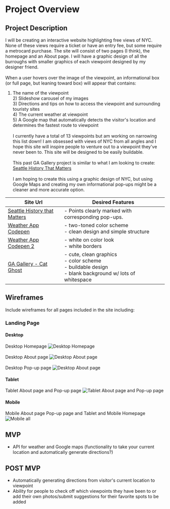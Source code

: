 # Project Overview

## Project Description

I will be creating an interactive website highlighting free views of NYC. None of these views require a ticket or have an entry fee, but some require a metrocard purchase. The site will consist of two pages (I think), the homepage and an About page. I will have a graphic design of all the burroughs with smaller graphics of each viewpoint designed by my designer friend.<br><br>
When a user hovers over the image of the viewpoint, an informational box (or full page, but leaning toward box) will appear that contains:<br>
1) The name of the viewpoint<br>2) Slideshow carousel of my images<br>3) Directions and tips on how to access the viewpoint and surrounding touristy sites<br>4) The current weather at viewpoint<br>5) A Google map that automatically detects the visitor's location and determines the fastest route to viewpoint <br><br>
I currently have a total of 13 viewpoints but am working on narrowing this list down! I am obsessed with views of NYC from all angles and I hope this site will inspire people to venture out to a viewpoint they've never been to. This site will be designed to be easily buildable.<br><br>
This past GA Gallery project is similar to what I am looking to create: [Seattle History That Matters](http://seattlebackstory.com/)<br><br>
I am hoping to create this using a graphic design of NYC, but using Google Maps and creating my own informational pop-ups might be a cleaner and more accurate option.  


| Site Url        | Desired Features           | 
| ------------- |-------------| 
| [Seattle History that Matters](http://seattlebackstory.com/) | - Points clearly marked with corresponding pop-ups.   |  
| [Weather App Codepen](https://codepen.io/kristyan-p/pen/jaVYwZ) | - two-toned color scheme <br> - clean design and simple structure  |  
| [Weather App Codepen 2](https://codepen.io/ziggysauce/pen/RZboVE?limit=all&page=3&q=weather+app) | - white on color look <br> - white borders  |  
| [GA Gallery - Cat Ghost](https://kristinefrancisco.github.io/cat-ghost/) | - cute, clean graphics<br> - color scheme<br> - buildable design<br> - blank background w/ lots of whitespace |   

## Wireframes

Include wireframes for all pages included in the site including:

### Landing Page

#### Desktop
Desktop Homepage
![Desktop Homepage](http://res.cloudinary.com/dxg6sopth/image/upload/v1510677835/Kpak_Desktop_Home_sea6zd.jpg)
<br><br>
Desktop About page
![Desktop About page](http://res.cloudinary.com/dxg6sopth/image/upload/v1510677910/Kpak_Desktop_About_zaudej.jpg)
<br><br>
Desktop Pop-up page
![Desktop About page](http://res.cloudinary.com/dxg6sopth/image/upload/v1510677835/Kpak_Desktop_Popup_d9okcc.jpg)

#### Tablet
Tablet About page and Pop-up page
![Tablet About page and Pop-up page](http://res.cloudinary.com/dxg6sopth/image/upload/v1510677835/Kpak_Tablet_About_Popup_knpmcw.jpg)

#### Mobile
Mobile About page Pop-up page and Tablet and Mobile Homepage 
![Mobile all](http://res.cloudinary.com/dxg6sopth/image/upload/v1510677835/Kpak_Mobile_All_huszkb.jpg)

## MVP 

- API for weather and Google maps (functionality to take your current location and automatically generate directions?)<br>

## POST MVP

- Automatically generating directions from visitor's current location to viewpoint<br>
- Ability for people to check off which viewpoints they have been to or add their own photos/submit suggestions for their favorite spots to be added


